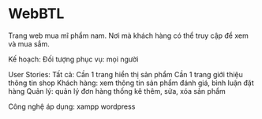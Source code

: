 # WebBTL

Trang web mua mĩ phẩm nam. Nơi mà khách hàng có thể truy cập để xem và mua sắm.

Kế hoạch:
Đối tượng phục vụ:
mọi người

User Stories:
Tất cả:
Cần 1 trang hiển thị sản phẩm
Cần 1 trang giới thiệu thông tin shop
Khách hàng:
xem thông tin sản phẩm
đánh giá, bình luận
đặt hàng
Quản lý:
quản lý đơn hàng
thống kê
thêm, sửa, xóa sản phẩm

Công nghệ áp dụng:
xampp
wordpress
